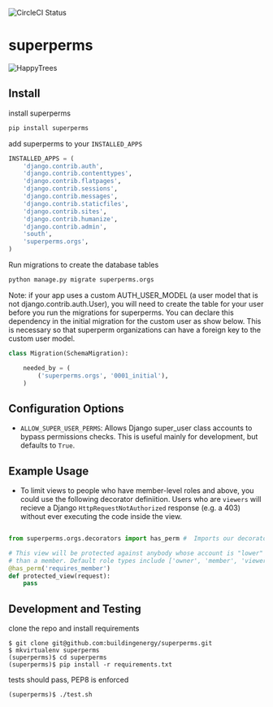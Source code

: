 ![CircleCI Status][]

[CircleCI Status]: https://circleci.com/gh/buildingenergy/superperms.png?circle-token=25e8d7e5568a06a231161d4bffe8918f8ebb4902


superperms
==========
![HappyTrees](https://dl.dropboxusercontent.com/u/5586906/images/HappyLittleTrees.jpg)



## Install

install superperms

```py
pip install superperms
```

add superperms to your `INSTALLED_APPS`

```py
INSTALLED_APPS = (
    'django.contrib.auth',
    'django.contrib.contenttypes',
    'django.contrib.flatpages',
    'django.contrib.sessions',
    'django.contrib.messages',
    'django.contrib.staticfiles',
    'django.contrib.sites',
    'django.contrib.humanize',
    'django.contrib.admin',
    'south',
    'superperms.orgs',
)
```

Run migrations to create the database tables

```py
python manage.py migrate superperms.orgs
```

Note: if your app uses a custom AUTH_USER_MODEL (a user model that is not django.contrib.auth.User), you will need to create the table for your user before you run the migrations for superperms. You can declare this dependency in the initial migration for the custom user as show below. This is necessary so that superperm organizations can have a foreign key to the custom user model.

```py
class Migration(SchemaMigration):

    needed_by = (
        ('superperms.orgs', '0001_initial'),
    )
```

## Configuration Options

 -  ``ALLOW_SUPER_USER_PERMS``: Allows Django super_user class accounts to bypass permissions checks. This is useful mainly for development, but defaults to ``True``.



## Example Usage

- To limit views to people who have member-level roles and above, you could use the following decorator definiition. Users who are ``viewers`` will recieve a Django ``HttpRequestNotAuthorized`` response (e.g. a 403) without ever executing the code inside the view.


```python

from superperms.orgs.decorators import has_perm #  Imports our decorator factory.

# This view will be protected against anybody whose account is "lower"
# than a member. Default role types include ['owner', 'member', 'viewer'].
@has_perm('requires_member')
def protected_view(request):
    pass

```


## Development and Testing

clone the repo and install requirements

```console
$ git clone git@github.com:buildingenergy/superperms.git
$ mkvirtualenv superperms
(superperms)$ cd superperms
(superperms)$ pip install -r requirements.txt
```

tests should pass, PEP8 is enforced

```console
(superperms)$ ./test.sh
```
